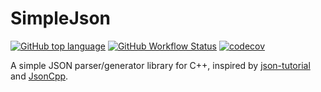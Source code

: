 # SimpleJson

[![GitHub top language](https://img.shields.io/github/languages/top/yizhoumo/SimpleJson)](https://github.com/yizhoumo/SimpleJson)
[![GitHub Workflow Status](https://github.com/yizhoumo/SimpleJson/workflows/CMake%20CI/badge.svg)](https://github.com/yizhoumo/SimpleJson/actions)
[![codecov](https://codecov.io/gh/yizhoumo/SimpleJson/graph/badge.svg?token=z3NaGhTN7f)](https://codecov.io/gh/yizhoumo/SimpleJson)

A simple JSON parser/generator library for C++,
inspired by [json-tutorial](https://github.com/miloyip/json-tutorial)
and [JsonCpp](https://github.com/open-source-parsers/jsoncpp).
